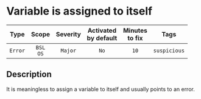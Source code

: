 # Variable is assigned to itself

| Type | Scope | Severity | Activated<br/>by default | Minutes<br/>to fix | Tags |
| :-: | :-: | :-: | :-: | :-: | :-: |
| `Error` | `BSL`<br/>`OS` | `Major` | `No` | `10` | `suspicious` |

<!-- Блоки выше заполняются автоматически, не трогать -->
## Description

It is meaningless to assign a variable to itself and usually points to an error.
